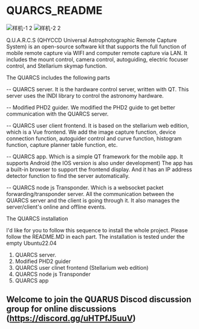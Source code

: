 # QUARCS_README

![样机-1 2](https://github.com/QHYCCD-QUARCS/QUARCS_stellarium-web-engine/assets/158538628/1fdb2fc3-7b6b-42fb-ba9e-bc4cf6f613a1)
![样机-2 2](https://github.com/QHYCCD-QUARCS/QUARCS_stellarium-web-engine/assets/158538628/7ad24990-f259-4396-bb94-e56f6f94abc3)

Q.U.A.R.C.S  (QHYCCD Universal Astrophotographic Remote Capture System) is an open-source software kit that supports the full function of mobile remote capture via WIFI and computer remote capture via LAN. It includes the mount control, camera control, autoguiding, electric focuser control, and Stellarium skymap function. 

The QUARCS includes the following parts

-- QUARCS server. It is the hardware control server, written with QT. This server uses the INDI library to control the astronomy hardware. 

-- Modified PHD2 guider. We modified the PHD2 guide to get better communication with the QUARCS server.

-- QUARCS user client frontend. It is based on the stellarium web edition, which is a Vue frontend. We add the image capture function, device connection function, autoguider control and curve function, histogram function, capture planner table function, etc. 

-- QUARCS app. Which is a simple QT framework for the mobile app.  It supports Android (the IOS version is also under development) The app has a built-in browser to support the frontend display. And it has an IP address detector function to find the server automatically. 

-- QUARCS node js Transponder. Which is a websocket packet forwarding/transponder server. All the communication between the QUARCS server and the client is going through it.  It also manages the server/client's online and offline events.


The QUARCS installation

I'd like for you to follow this sequence to install the whole project. Please follow the README.MD in each part. The installation is tested under the empty Ubuntu22.04

1. QUARCS server.
2. Modified PHD2 guider
3. QUARCS user clinet frontend (Stellarium web edition)
4. QUARCS node js Transponder
5. QUARCS app


Welcome to join the QUARUS Discod discussion group for online discussions (https://discord.gg/uHTPfJ5uuV)
-
